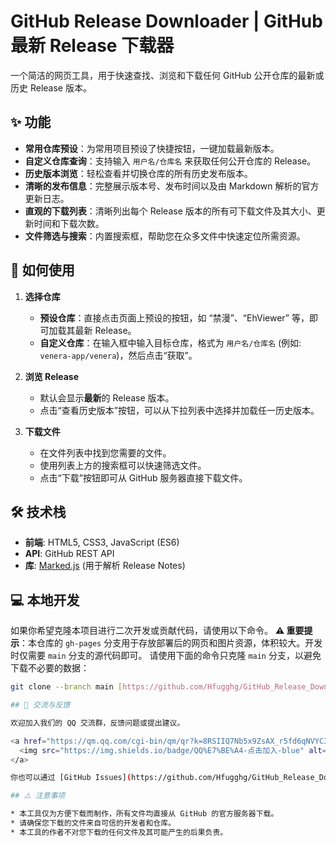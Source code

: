 # GitHub Release Downloader | GitHub 最新 Release 下载器

一个简洁的网页工具，用于快速查找、浏览和下载任何 GitHub 公开仓库的最新或历史 Release 版本。

## ✨ 功能

* **常用仓库预设**：为常用项目预设了快捷按钮，一键加载最新版本。
* **自定义仓库查询**：支持输入 `用户名/仓库名` 来获取任何公开仓库的 Release。
* **历史版本浏览**：轻松查看并切换仓库的所有历史发布版本。
* **清晰的发布信息**：完整展示版本号、发布时间以及由 Markdown 解析的官方更新日志。
* **直观的下载列表**：清晰列出每个 Release 版本的所有可下载文件及其大小、更新时间和下载次数。
* **文件筛选与搜索**：内置搜索框，帮助您在众多文件中快速定位所需资源。

## 🚀 如何使用

1.  **选择仓库**
    * **预设仓库**：直接点击页面上预设的按钮，如 “禁漫”、“EhViewer” 等，即可加载其最新 Release。
    * **自定义仓库**：在输入框中输入目标仓库，格式为 `用户名/仓库名` (例如: `venera-app/venera`)，然后点击“获取”。

2.  **浏览 Release**
    * 默认会显示**最新**的 Release 版本。
    * 点击“查看历史版本”按钮，可以从下拉列表中选择并加载任一历史版本。

3.  **下载文件**
    * 在文件列表中找到您需要的文件。
    * 使用列表上方的搜索框可以快速筛选文件。
    * 点击“下载”按钮即可从 GitHub 服务器直接下载文件。

## 🛠️ 技术栈

* **前端**: HTML5, CSS3, JavaScript (ES6)
* **API**: GitHub REST API
* **库**: [Marked.js](https://github.com/markedjs/marked) (用于解析 Release Notes)

## 💻 本地开发

如果你希望克隆本项目进行二次开发或贡献代码，请使用以下命令。
**⚠️ 重要提示**：本仓库的 `gh-pages` 分支用于存放部署后的网页和图片资源，体积较大。开发时仅需要 `main` 分支的源代码即可。
请使用下面的命令只克隆 `main` 分支，以避免下载不必要的数据：

```bash
git clone --branch main [https://github.com/Hfugghg/GitHub_Release_Download.git](https://github.com/Hfugghg/GitHub_Release_Download.git)

## 💬 交流与反馈

欢迎加入我们的 QQ 交流群，反馈问题或提出建议。

<a href="https://qm.qq.com/cgi-bin/qm/qr?k=8RSIIQ7Nb5x9ZsAX_r5fd6qNVYC3RkEZ&jump_from=webapi&authKey=n4nN5cC6tJ7PBr1vVQG4XZon7dynMUyhWfbVAcCu2slbUQv+QUnjmaoNIvRaaqaJ" target="_blank">
  <img src="https://img.shields.io/badge/QQ%E7%BE%A4-点击加入-blue" alt="加入QQ群">
</a>

你也可以通过 [GitHub Issues](https://github.com/Hfugghg/GitHub_Release_Download/issues) 提交 Bug 或功能请求。

## ⚠️ 注意事项

* 本工具仅为方便下载而制作，所有文件均直接从 GitHub 的官方服务器下载。
* 请确保您下载的文件来自可信的开发者和仓库。
* 本工具的作者不对您下载的任何文件及其可能产生的后果负责。